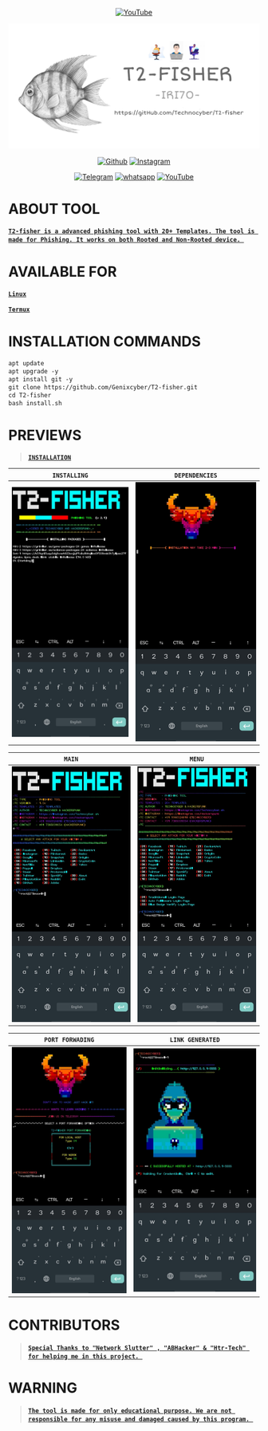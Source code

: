 <p align="center">
<a href="https://Genixcyber.cf/Genix-cyber"><img title="YouTube" src="https://img.shields.io/badge/Made In-India-red?style=for-the-badge&logo="></a>
</p>
<a href="https://Genixcyber.cf"><img src="img/PicsArt_04-05-01.13.24.png"></a>
</p>
<p align="center">
<a href="https://gitHub.com/Genixcyber"><img title="Github" src="https://img.shields.io/badge/Genix-Cyber-brightgreen?style=for-the-badge&logo=github"></a>
<a href="https://Instagram.com/Genixcyber"><img title="Instagram" src="https://img.shields.io/badge/Instagram-Genixcyber-yellow?style=for-the-badge&logo=Instagram"></a>
</p>
<p align="center">
<a href="https://t.me/Genixcyber"><img title="Telegram" src="https://img.shields.io/badge/Telegram-black?style=for-the-badge&logo=Telegram"></a>
<a href="https://linktr.ee/Genixcyber"><img title="whatsapp" src="https://img.shields.io/badge/whatsapp-blue?style=for-the-badge&logo=whatsapp"></a>
<a href="https://youtube.com/channel/UCototzq-p62RvVcIUr3SXmw"><img title="YouTube" src="https://img.shields.io/badge/YouTube-purple?style=for-the-badge&logo=YouTube"></a>
<p align="center">
<p align="center">
</p>

# ABOUT TOOL


**[`T2-fisher is a advanced phishing tool with 20+ Templates. The tool is made for Phishing. It works on both Rooted and Non-Rooted device.
`](#)**

# AVAILABLE FOR

**[`Linux`](#)**

**[`Termux`](#)**

# INSTALLATION COMMANDS

```
apt update
apt upgrade -y
apt install git -y
git clone https://github.com/Genixcyber/T2-fisher.git
cd T2-fisher
bash install.sh
```


# PREVIEWS

> **[`INSTALLATION`](#)**

|`INSTALLING`|`DEPENDENCIES`|
|--|--|
|![img](img/IMG_20210425_224137.jpg)|![img](img/IMG_20210425_225557.jpg)|

|`MAIN`|`MENU`|
|--|--|
|![img](img/IMG_20210425_224153.jpg)|![img](img/IMG_20210425_225548.jpg)|

|`PORT FORWADING`|`LINK GENERATED`|
|--|--|
|![img](img/IMG_20210425_224209.jpg)|![img](img/IMG_20210425_224230.jpg)|


# CONTRIBUTORS 

> **[`Special Thanks to "Network Slutter" , "ABHacker" & "Htr-Tech" for helping me in this project.
`](#)**

# WARNING 

> **[`The tool is made for only educational purpose. We are not responsible for any misuse and damaged caused by this program.
`](#)**
